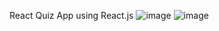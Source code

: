 
React Quiz App using React.js
![image](https://github.com/muhammedjavis/react-quiz-app/assets/85373860/2aee9e77-6810-4c3e-a6e0-0857c3cb0fe3)
![image](https://github.com/muhammedjavis/react-quiz-app/assets/85373860/f3864da4-5142-4fd2-8793-1af768b63988)


